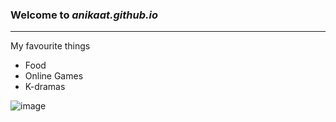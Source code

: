 ### Welcome to *anikaat.github.io*
---
My favourite things
- Food
- Online Games
- K-dramas

![image](https://user-images.githubusercontent.com/118236814/202055441-015fabbc-da86-41dd-8b44-dd540e378515.png)
